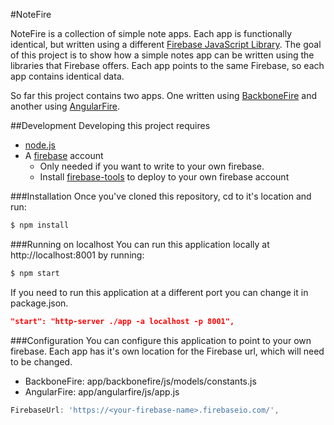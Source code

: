 #NoteFire

NoteFire is a collection of simple note apps. Each app is functionally identical, but written using a different  [Firebase JavaScript Library](https://www.firebase.com/docs/web/libraries/). The goal of this project is to show how a simple notes app can be written using the libraries that Firebase offers. Each app points to the same Firebase, so each app contains identical data.

So far this project contains two apps. One written using [BackboneFire](https://www.firebase.com/docs/web/libraries/backbone/quickstart.html) and another using [AngularFire](https://www.firebase.com/docs/web/libraries/angular/).

##Development
Developing this project requires
* [node.js](http://nodejs.org/)
* A [firebase](http://www.firebase.com) account
  * Only needed if you want to write to your own firebase.
  * Install [firebase-tools](https://www.npmjs.com/package/firebase-tools) to deploy to your own firebase account

###Installation
Once you've cloned this repository, cd to it's location and run:

```bash
$ npm install
```

###Running on localhost
You can run this application locally at http://localhost:8001 by running:
```bash
$ npm start
```

If you need to run this application at a different port you can change it in package.json.
```json
"start": "http-server ./app -a localhost -p 8001",
```

###Configuration
You can configure this application to point to your own firebase. Each app has it's own location for the Firebase url, which will need to be changed.

* BackboneFire: app/backbonefire/js/models/constants.js
* AngularFire: app/angularfire/js/app.js

```javascript
FirebaseUrl: 'https://<your-firebase-name>.firebaseio.com/',
```
